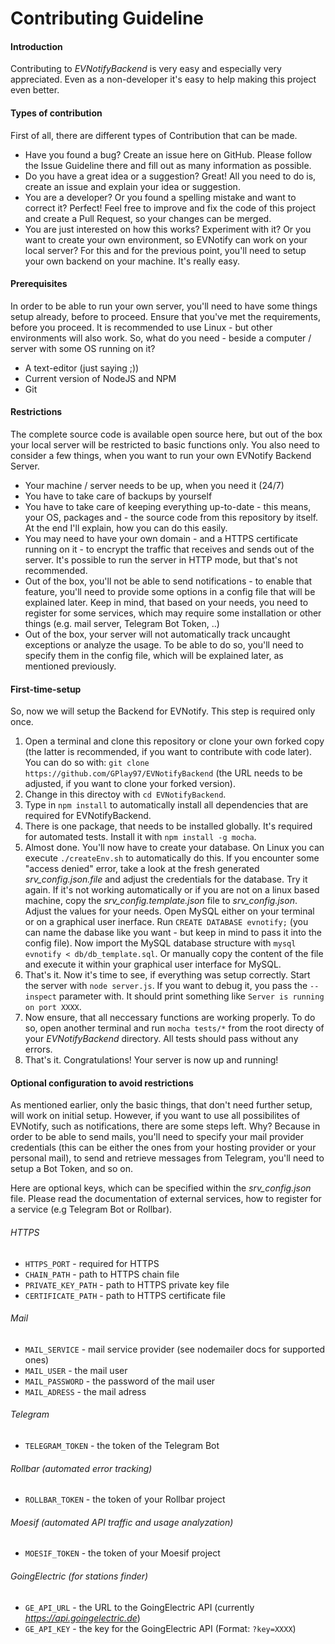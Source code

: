 # Contributing Guideline

#### Introduction

Contributing to _EVNotifyBackend_ is very easy and especially very appreciated.
Even as a non-developer it's easy to help making this project even better.

#### Types of contribution
First of all, there are different types of Contribution that can be made.
- Have you found a bug? Create an issue here on GitHub. Please follow the Issue Guideline there and fill out as many information as possible.
- Do you have a great idea or a suggestion? Great! All you need to do is, create an issue and explain your idea or suggestion.
- You are a developer? Or you found a spelling mistake and want to correct it? Perfect! Feel free to improve and fix the code of this project and create a Pull Request, so your changes can be merged.
- You are just interested on how this works? Experiment with it? Or you want to create your own environment, so EVNotify can work on your local server? For this and for the previous point, you'll need to setup your own backend on your machine. It's really easy.

#### Prerequisites
In order to be able to run your own server, you'll need to have some things setup already, before to proceed. Ensure that you've met the requirements, before you proceed.
It is recommended to use Linux - but other environments will also work.
So, what do you need - beside a computer / server with some OS running on it?
- A text-editor (just saying ;))
- Current version of NodeJS and NPM
- Git

#### Restrictions
The complete source code is available open source here, but out of the box your local server will be restricted to basic functions only. You also need to consider a few things, when you want to run your own EVNotify Backend Server.
- Your machine / server needs to be up, when you need it (24/7)
- You have to take care of backups by yourself
- You have to take care of keeping everything up-to-date - this means, your OS, packages and - the source code from this repository by itself. At the end I'll explain, how you can do this easily.
- You may need to have your own domain - and a HTTPS certificate running on it - to encrypt the traffic that receives and sends out of the server. It's possible to run the server in HTTP mode, but that's not recommended.
- Out of the box, you'll not be able to send notifications - to enable that feature, you'll need to provide some options in a config file that will be explained later. Keep in mind, that based on your needs, you need to register for some services, which may require some installation or other things (e.g. mail server, Telegram Bot Token, ..)
- Out of the box, your server will not automatically track uncaught exceptions or analyze the usage. To be able to do so, you'll need to specify them in the config file, which will be explained later, as mentioned previously.

#### First-time-setup
So, now we will setup the Backend for EVNotify. This step is required only once.

1. Open a terminal and clone this repository or clone your own forked copy (the latter is recommended, if you want to contribute with code later). You can do so with: `git clone https://github.com/GPlay97/EVNotifyBackend` (the URL needs to be adjusted, if you want to clone your forked version).
2. Change in this directoy with `cd EVNotifyBackend`.
3. Type in `npm install` to automatically install all dependencies that are required for EVNotifyBackend.
4. There is one package, that needs to be installed globally. It's required for automated tests. Install it with `npm install -g mocha`.
5. Almost done. You'll now have to create your database. On Linux you can execute `./createEnv.sh` to automatically do this. If you encounter some "access denied" error, take a look at the fresh generated _srv_config.json.file_ and adjust the credentials for the database. Try it again.
If it's not working automatically or if you are not on a linux based machine, copy the _srv_config.template.json_ file to _srv_config.json_. Adjust the values for your needs. Open MySQL either on your terminal or on a graphical user inerface. Run `CREATE DATABASE evnotify;` (you can name the dabase like you want - but keep in mind to pass it into the config file).
Now import the MySQL database structure with `mysql evnotify < db/db_template.sql`. Or manually copy the content of the file and execute it within your graphical user interface for MySQL.
6. That's it. Now it's time to see, if everything was setup correctly. Start the server with `node server.js`. If you want to debug it, you pass the `--inspect` parameter with. It should print something like `Server is running on port XXXX`.
7. Now ensure, that all neccessary functions are working properly. To do so, open another terminal and run `mocha tests/*` from the root directy of your _EVNotifyBackend_ directory. All tests should pass without any errors.
8. That's it. Congratulations! Your server is now up and running!

#### Optional configuration to avoid restrictions
As mentioned earlier, only the basic things, that don't need further setup, will work on initial setup. However, if you want to use all possibilites of EVNotify, such as notifications, there are some steps left. Why? Because in order to be able to send mails, you'll need to specify your mail provider credentials (this can be either the ones from your hosting provider or your personal mail), to send and retrieve messages from Telegram, you'll need to setup a Bot Token, and so on.

Here are optional keys, which can be specified within the _srv_config.json_ file. Please read the documentation of external services, how to register for a service (e.g Telegram Bot or Rollbar).

###### HTTPS
- `HTTPS_PORT` - required for HTTPS
- `CHAIN_PATH` - path to HTTPS chain file
- `PRIVATE_KEY_PATH` - path to HTTPS private key file
- `CERTIFICATE_PATH` - path to HTTPS certificate file
###### Mail
- `MAIL_SERVICE` - mail service provider (see nodemailer docs for supported ones)
- `MAIL_USER` - the mail user
- `MAIL_PASSWORD` - the password of the mail user
- `MAIL_ADRESS` - the mail adress
###### Telegram
- `TELEGRAM_TOKEN` - the token of the Telegram Bot
###### Rollbar (automated error tracking)
- `ROLLBAR_TOKEN` - the token of your Rollbar project
###### Moesif (automated API traffic and usage analyzation)
- `MOESIF_TOKEN` - the token of your Moesif project
###### GoingElectric (for stations finder)
- `GE_API_URL` - the URL to the GoingElectric API (currently _https://api.goingelectric.de_)
- `GE_API_KEY` - the key for the GoingElectric API (Format: `?key=XXXX`)